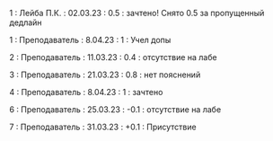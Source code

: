 1 : Лейба П.К. : 02.03.23 : 0.5 : зачтено! Снято 0.5 за пропущенный дедлайн

1 : Преподаватель : 8.04.23 : 1 : Учел допы

2 : Преподаватель : 11.03.23 : 0.4 : отсутствие на лабе

3 : Преподаватель : 21.03.23 : 0.8 : нет пояснений

4 : Преподаватель : 8.04.23 : 1 : зачтено

6 : Преподаватель : 25.03.23 : -0.1 : отсутствие на лабе

7 : Преподаватель : 31.03.23 : +0.1 : Присутствие

